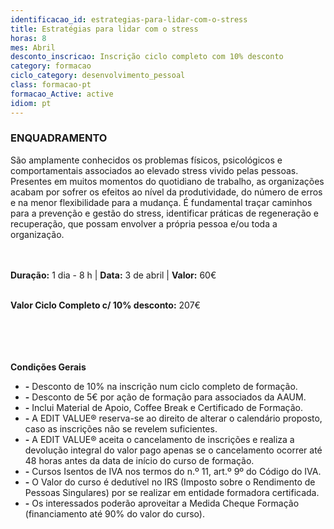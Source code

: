 ```yaml
---
identificacao_id: estrategias-para-lidar-com-o-stress
title: Estratégias para lidar com o stress
horas: 8
mes: Abril
desconto_inscricao: Inscrição ciclo completo com 10% desconto
category: formacao
ciclo_category: desenvolvimento_pessoal
class: formacao-pt
formacao_Active: active
idiom: pt
---
```


### **ENQUADRAMENTO**

São amplamente conhecidos os problemas físicos, psicológicos e comportamentais associados ao elevado stress vivido pelas pessoas. Presentes em muitos momentos do quotidiano de trabalho, as organizações acabam por sofrer os efeitos ao nível da produtividade, do número de erros e na menor flexibilidade para a mudança. É fundamental traçar caminhos para a prevenção e gestão do stress, identificar práticas de regeneração e recuperação, que possam envolver a própria pessoa e/ou toda a organização.<br><br><br>

 

**Duração:** 1 dia - 8 h  \|  **Data:** 3 de abril  \|  **Valor:** 60€<br><br>
 

**Valor Ciclo Completo c/ 10% desconto:** 207€<br><br><br><br><br>

 

**Condições Gerais**

+ **\-** Desconto de 10% na inscrição num ciclo completo de formação.
+ **\-** Desconto de 5€ por ação de formação para associados da AAUM.
+ **\-** Inclui Material de Apoio, Coffee Break e Certificado de Formação.
+ **\-** A EDIT VALUE® reserva-se ao direito de alterar o calendário proposto, caso as inscrições não se revelem suficientes.
+ **\-** A EDIT VALUE® aceita o cancelamento de inscrições e realiza a devolução integral do valor pago apenas se o cancelamento ocorrer até 48 horas antes da data de início do curso de formação.
+ **\-** Cursos Isentos de IVA nos termos do n.º 11, art.º 9º do Código do IVA.
+ **\-** O Valor do curso é dedutível no IRS (Imposto sobre o Rendimento de Pessoas Singulares) por se realizar em entidade formadora certificada.
+ **\-** Os interessados poderão aproveitar a Medida Cheque Formação (financiamento até 90% do valor do curso).